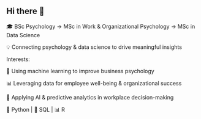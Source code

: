 ## Hi there 👋

🎓 BSc Psychology → MSc in Work & Organizational Psychology → MSc in Data Science 

💡 Connecting psychology & data science to drive meaningful insights

Interests:

🧠 Using machine learning to improve business psychology

📊 Leveraging data for employee well-being & organizational success

🤖 Applying AI & predictive analytics in workplace decision-making


🐍 Python | 📄 SQL | 📊 R
